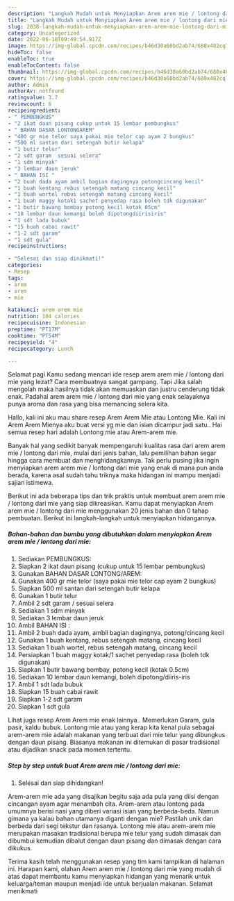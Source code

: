 ```yaml
---
description: "Langkah Mudah untuk Menyiapkan Arem arem mie / lontong dari mie yang Bisa Manjain Lidah, Buat Buka Puasa Menggugah Selera"
title: "Langkah Mudah untuk Menyiapkan Arem arem mie / lontong dari mie yang Bisa Manjain Lidah, Buat Buka Puasa Menggugah Selera"
slug: 2038-langkah-mudah-untuk-menyiapkan-arem-arem-mie-lontong-dari-mie-yang-bisa-manjain-lidah-buat-buka-puasa-menggugah-selera
category: Uncategorized
date: 2022-06-18T09:49:54.917Z
image: https://img-global.cpcdn.com/recipes/b46d30a60bd2ab74/680x482cq70/arem-arem-mie-lontong-dari-mie-foto-resep-utama.jpg
hideToc: false
enableToc: true
enableTocContent: false
thumbnail: https://img-global.cpcdn.com/recipes/b46d30a60bd2ab74/680x482cq70/arem-arem-mie-lontong-dari-mie-foto-resep-utama.jpg
cover: https://img-global.cpcdn.com/recipes/b46d30a60bd2ab74/680x482cq70/arem-arem-mie-lontong-dari-mie-foto-resep-utama.jpg
author: Admin
authorAv: notfound
ratingvalue: 3.7
reviewcount: 6
recipeingredient:
- " PEMBUNGKUS"
- "2 ikat daun pisang cukup untuk 15 lembar pembungkus"
- " BAHAN DASAR LONTONGAREM"
- "400 gr mie telor saya pakai mie telor cap ayam 2 bungkus"
- "500 ml santan dari setengah butir kelapa"
- "1 butir telur"
- "2 sdt garam  sesuai selera"
- "1 sdm minyak"
- "3 lembar daun jeruk"
- " BAHAN ISI "
- "2 buah dada ayam ambil bagian dagingnya potongcincang kecil"
- "1 buah kentang rebus setengah matang cincang kecil"
- "1 buah wortel rebus setengah matang cincang kecil"
- "1 buah maggy kotak1 sachet penyedap rasa boleh tdk digunakan"
- "1 butir bawang bombay potong kecil kotak 05cm"
- "10 lembar daun kemangi boleh dipotongdiirisiris"
- "1 sdt lada bubuk"
- "15 buah cabai rawit"
- "1-2 sdt garam"
- "1 sdt gula"
recipeinstructions:

- "Selesai dan siap dinikmati!"
categories:
- Resep
tags:
- arem
- arem
- mie

katakunci: arem arem mie 
nutrition: 104 calories
recipecuisine: Indonesian
preptime: "PT17M"
cooktime: "PT54M"
recipeyield: "4"
recipecategory: Lunch

---
```



Selamat pagi Kamu sedang mencari ide resep arem arem mie / lontong dari mie yang lezat? Cara membuatnya sangat gampang. Tapi Jika salah mengolah maka hasilnya tidak akan memuaskan dan justru cenderung tidak enak. Padahal arem arem mie / lontong dari mie yang enak selayaknya punya aroma dan rasa yang bisa memancing selera kita.


Hallo, kali ini aku mau share resep Arem Arem Mie atau Lontong Mie. Kali ini Arem Arem Mienya aku buat versi yg mie dan isian dicampur jadi satu.. Hai semua resep hari adalah Lontong mie atau Arem-arem mie.

Banyak hal yang sedikit banyak mempengaruhi kualitas rasa dari arem arem mie / lontong dari mie, mulai dari jenis bahan, lalu pemilihan bahan segar hingga cara membuat dan menghidangkannya. Tak perlu pusing jika ingin menyiapkan arem arem mie / lontong dari mie yang enak di mana pun anda berada, karena asal sudah tahu triknya maka hidangan ini mampu menjadi sajian istimewa.


Berikut ini ada beberapa tips dan trik praktis untuk membuat arem arem mie / lontong dari mie yang siap dikreasikan. Kamu dapat menyiapkan Arem arem mie / lontong dari mie menggunakan 20 jenis bahan dan 0 tahap pembuatan. Berikut ini langkah-langkah untuk menyiapkan hidangannya.

<!--inarticleads1-->

##### Bahan-bahan dan bumbu yang dibutuhkan dalam menyiapkan Arem arem mie / lontong dari mie:

1. Sediakan  PEMBUNGKUS:
1. Siapkan 2 ikat daun pisang (cukup untuk 15 lembar pembungkus)
1. Gunakan  BAHAN DASAR LONTONG/AREM:
1. Gunakan 400 gr mie telor (saya pakai mie telor cap ayam 2 bungkus)
1. Siapkan 500 ml santan dari setengah butir kelapa
1. Gunakan 1 butir telur
1. Ambil 2 sdt garam / sesuai selera
1. Sediakan 1 sdm minyak
1. Sediakan 3 lembar daun jeruk
1. Ambil  BAHAN ISI :
1. Ambil 2 buah dada ayam, ambil bagian dagingnya, potong/cincang kecil
1. Gunakan 1 buah kentang, rebus setengah matang, cincang kecil
1. Sediakan 1 buah wortel, rebus setengah matang, cincang kecil
1. Persiapkan 1 buah maggy kotak/1 sachet penyedap rasa (boleh tdk digunakan)
1. Siapkan 1 butir bawang bombay, potong kecil (kotak 0.5cm)
1. Sediakan 10 lembar daun kemangi, boleh dipotong/diiris-iris
1. Ambil 1 sdt lada bubuk
1. Siapkan 15 buah cabai rawit
1. Siapkan 1-2 sdt garam
1. Siapkan 1 sdt gula


Lihat juga resep Arem Arem mie enak lainnya.. Memerlukan Garam, gula pasir, kaldu bubuk. Lontong mie atau yang kerap kita kenal pula sebagai arem-arem mie adalah makanan yang terbuat dari mie telur yang dibungkus dengan daun pisang. Biasanya makanan ini ditemukan di pasar tradisional atau dijadikan snack pada momen tertentu. 

<!--inarticleads2-->

##### Step by step untuk buat Arem arem mie / lontong dari mie:


1. Selesai dan siap dihidangkan!

Arem-arem mie ada yang disajikan begitu saja ada pula yang diisi dengan cincangan ayam agar menambah cita. Arem-arem atau lontong pada umumnya berisi nasi yang diberi variasi isian yang berbeda-beda. Namun gimana ya kalau bahan utamanya diganti dengan mie? Pastilah unik dan berbeda dari segi tekstur dan rasanya. Lontong mie atau arem-arem mie merupakan masakan tradisional berupa mie telur yang sudah dimasak dan dibumbui kemudian dibalut dengan daun pisang dan dimasak dengan cara dikukus. 

Terima kasih telah menggunakan resep yang tim kami tampilkan di halaman ini. Harapan kami, olahan Arem arem mie / lontong dari mie yang mudah di atas dapat membantu kamu menyiapkan hidangan yang menarik untuk keluarga/teman maupun menjadi ide untuk berjualan makanan. Selamat menikmati
